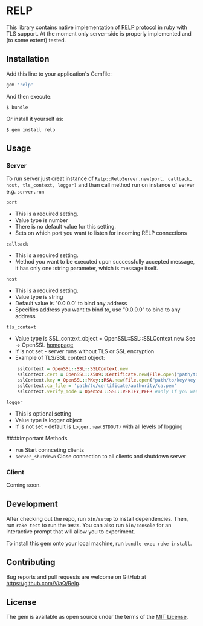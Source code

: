 # RELP

This library contains native implementation of [RELP protocol](http://www.rsyslog.com/doc/relp.html) in ruby with TLS support. At the moment only server-side
is properly implemented and (to some extent) tested.

## Installation

Add this line to your application's Gemfile:

```ruby
gem 'relp'
```

And then execute:

    $ bundle

Or install it yourself as:

    $ gem install relp

## Usage

### Server

To run server just creat instance of `Relp::RelpServer.new(port, callback, host, tls_context, logger)`
and than call method run on instance of server e.g. `server.run`

`port` 

  * This is a required setting.
  * Value type is number
  * There is no default value for this setting.
  * Sets on which port you want to listen for incoming RELP connections

`callback`
  * This is a required setting.
  * Method you want to be executed upon successfully accepted message, it has only one :string parameter, which is message itself.
  
`host` 
  * This is a required setting.
  * Value type is string
  * Default value is "0.0.0.0' to bind any address
  * Specifies address you want to bind to, use "0.0.0.0" to bind to any address
 
`tls_context` 
  * Value type is SSL_context_object = OpenSSL::SSL::SSLContext.new See -> OpenSSL <a href="http://ruby-doc.org/stdlib-2.0.0/libdoc/openssl/rdoc/OpenSSL/SSL/SSLContext.html">homepage</a>
  * If is not set - server runs without TLS or SSL encryption
  * Example of TLS/SSL context object:
  ```ruby
      sslContext = OpenSSL::SSL::SSLContext.new
      sslContext.cert = OpenSSL::X509::Certificate.new(File.open("path/to/certificate/cert.pem"))
      sslContext.key = OpenSSL::PKey::RSA.new(File.open("path/to/key/key.pem"))
      sslContext.ca_file = 'path/to/certificate/authority/ca.pem'
      sslContext.verify_mode = OpenSSL::SSL::VERIFY_PEER #only if you want verify peer
  ```
 
`logger`
  
  * This is optional setting
  * Value type is logger object
  * If is not set - default is `Logger.new(STDOUT)` with all levels of logging
 

  ####Important Methods
  * `run` Start connceting clients
  *  `server_shutdown` Close connection to all clients and shutdown server

### Client

Coming soon.


## Development

After checking out the repo, run `bin/setup` to install dependencies. Then, run `rake test` to run the tests. You can also run `bin/console` for an interactive prompt that will allow you to experiment.

To install this gem onto your local machine, run `bundle exec rake install`. 
## Contributing

Bug reports and pull requests are welcome on GitHub at https://github.com/ViaQ/Relp.


## License

The gem is available as open source under the terms of the [MIT License](http://opensource.org/licenses/MIT).

